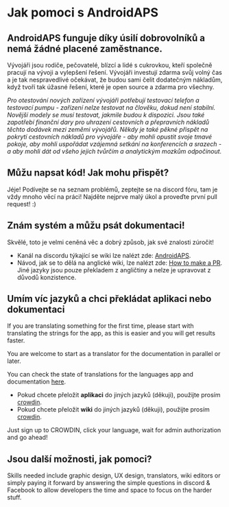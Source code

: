 # Jak pomoci s AndroidAPS

## AndroidAPS funguje díky úsilí dobrovolníků a nemá žádné placené zaměstnance.

Vývojáři jsou rodiče, pečovatelé, blízcí a lidé s cukrovkou, kteří společně pracují na vývoji a vylepšení řešení. Vývojáři investují zdarma svůj volný čas a je tak nespravedlivé očekávat, že budou sami čelit dodatečným nákladům, když tvoří tak úžasné řešení, které je open source a zdarma pro všechny.

*Pro otestování nových zařízení vývojáři potřebují testovací telefon a testovací pumpu - zařízení nelze testovat na člověku, dokud není stabilní. Novější modely se musí testovat, jakmile budou k dispozici. Jsou také zapotřebí finanční dary pro uhrazení cestovních a přepravních nákladů těchto dodávek mezi zeměmi vývojářů. Někdy je také pěkné přispět na pokrytí cestovních nákladů pro vývojáře - aby mohli opustit svoje tmavé pokoje, aby mohli uspořádat vzájemná setkání na konferencích a srazech - a aby mohli dát od všeho jejich tvůrčím a analytickým mozkům odpočinout.*

## Můžu napsat kód! Jak mohu přispět?

Jéje! Podívejte se na seznam problémů, zeptejte se na discord fóru, tam je vždy mnoho věcí na práci! Najděte nejprve malý úkol a proveďte první pull request! :)

## Znám systém a můžu psát dokumentaci!

Skvělé, toto je velmi ceněná věc a dobrý způsob, jak své znalosti zúročit!

* Kanál na discordu týkající se wiki lze nalézt zde: [AndroidAPS](https://discord.gg/4fQUWHZ4Mw). 
* Návod, jak se to dělá na anglické wiki, lze nalézt zde: [How to make a PR](../make-a-PR.md). Jiné jazyky jsou pouze překladem z angličtiny a nelze je upravovat z důvodů konzistence.

## Umím víc jazyků a chci překládat aplikaci nebo dokumentaci

If you are translating something for the first time, please start with translating the strings for the app, as this is easier and you will get results faster.

You are welcome to start as a translator for the documentation in parallel or later.

You can check the state of translations for the languages app and documentation [here](../Administration/stateTranslations.md).

* Pokud chcete přeložit **aplikaci** do jiných jazyků (děkuji), použijte prosím [crowdin](https://crowdin.com/project/androidaps).
* Pokud chcete přeložit **wiki** do jiných jazyků (děkuji), použijte prosím [crowdin](https://crowdin.com/project/androidapsdocs). 

Just sign up to CROWDIN, click your language, wait for admin authorization and go ahead!

## Jsou další možnosti, jak pomoci?

Skills needed include graphic design, UX design, translators, wiki editors or simply paying it forward by answering the simple questions in discord & Facebook to allow developers the time and space to focus on the harder stuff.